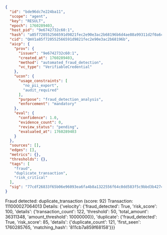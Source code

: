 ```json
{
  "id": "bde96dc7e224ba11",
  "scope": "agent",
  "key": "RESULT",
  "epoch": 1760289403,
  "host_pid": "9e6742732c60:1",
  "hash": "a85f720552566591d9821fec2e90e3ac2b68196b6d4ae88a99311d2f0a6c56ab",
  "cid": "QmV1a85f720552566591d9821fec2e90e3ac2b68196b",
  "aicp": {
    "prov": {
      "issuer": "9e6742732c60:1",
      "created_at": 1760289403,
      "method": "automated_fraud_detection",
      "vc_type": "VerifiableCredential"
    },
    "ucon": {
      "usage_constraints": [
        "no_pii_export",
        "audit_required"
      ],
      "purpose": "fraud_detection_analysis",
      "enforcement": "mandatory"
    },
    "eval": {
      "confidence": 1.0,
      "evidence_count": 0,
      "review_status": "pending",
      "evaluated_at": 1760289403
    }
  },
  "sources": [],
  "edges": [],
  "metrics": {},
  "thresholds": {},
  "tags": [
    "fraud",
    "duplicate_transaction",
    "risk_critical"
  ],
  "sig": "77cdf26833f65b06e96093ea6fa4b8a1322556f64c0dd583f5c9bbd3b42742f8"
}
```

Fraud detected: duplicate_transaction (score: 92)
Transaction: 111000027064013
Details: {'velocity': {'fraud_detected': True, 'risk_score': 100, 'details': {'transaction_count': 122, 'threshold': 50, 'total_amount': 36311348, 'amount_threshold': 10000000}}, 'duplicate': {'fraud_detected': True, 'risk_score': 85, 'details': {'duplicate_count': 121, 'first_seen': 1760285765, 'matching_hash': '811cb7a859f68158'}}}